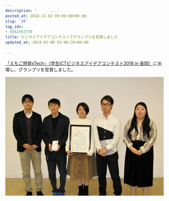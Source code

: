 ```yaml
---
description: '      ...'
posted_at: 2018-11-02 09:00:00+00:00
slug: '20'
tag_ids:
- 6562561739
title: ビジネスアイデアコンテストでグランプリを受賞しました
updated_at: 2024-03-08 03:06:35+00:00

---
```


[「えちご想発xTech」（学生ICTビジネスアイデアコンテスト2018 in 長岡）](http://www.ict-echigo.jp/news/public/detail/ID/96/td/)に出場し、グランプリを受賞しました。

<img src='/static/images/articles/20/28f41b34d47eafda1b0b23764761b471.webp' origin_url='https://github.com/ShotaroKataoka/ShotaroKataoka.github.io/assets/42331656/ab54d2ad-f9e5-4470-8787-1d9c7bb9ab07' alt='受賞の様子' />


